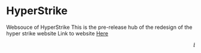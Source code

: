 # HyperStrike
Websouce of HyperStrike
This is the pre-release hub of the redesign of the hyper strike website
Link to website <a href="https://c00pr.github.io/HyperStrike1.0/">Here</a>
<marquee><p><i>Enjoy!</i></p></marquee>
